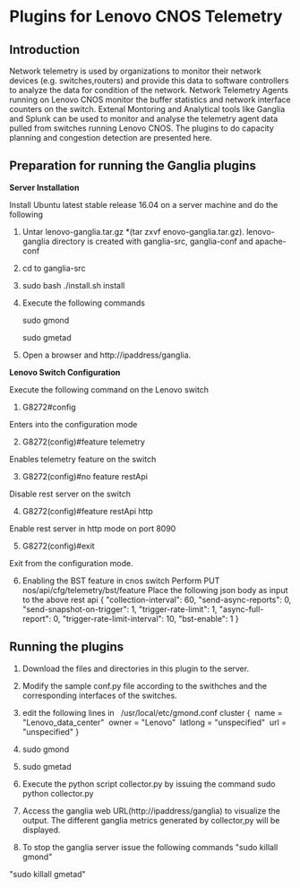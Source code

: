 Plugins for Lenovo CNOS Telemetry
===
Introduction
---
Network telemetry is used by organizations to monitor their network devices (e.g. switches,routers) and provide this data to software controllers to  analyze the data for condition of the network. Network Telemetry Agents running on Lenovo CNOS monitor the buffer statistics and network interface counters on the switch. Extenal Montoring and Analytical tools like Ganglia and Splunk can be used to monitor and analyse the telemetry agent data pulled from switches running Lenovo CNOS. The plugins to do capacity planning and congestion detection are presented here.

Preparation for running the Ganglia plugins
---
**Server Installation**

Install  Ubuntu latest stable release 16.04 on a server machine and do the following

1. Untar lenovo-ganglia.tar.gz *(tar zxvf enovo-ganglia.tar.gz).
 lenovo-ganglia directory is created with ganglia-src, ganglia-conf and apache-conf 
2. cd to ganglia-src
3. sudo bash ./install.sh install
4. Execute the following commands

   sudo gmond 
   
   sudo gmetad  
5. Open a browser and http://ipaddress/ganglia.

**Lenovo Switch Configuration**

Execute the following command on the Lenovo switch
1. G8272#config

Enters into the configuration mode

2. G8272(config)#feature telemetry

Enables telemetry feature on the switch

3. G8272(config)#no feature restApi

Disable rest server on the switch

4. G8272(config)#feature restApi http

Enable rest server in http mode on port 8090

5. G8272(config)#exit

Exit from the configuration mode.

6. Enabling the BST feature in cnos switch 
Perform PUT nos/api/cfg/telemetry/bst/feature
Place the following json body as input to the above rest api
{
 "collection-interval": 60, "send-async-reports": 0, "send-snapshot-on-trigger": 1, "trigger-rate-limit": 1, "async-full-report": 0, "trigger-rate-limit-interval": 10, "bst-enable": 1
 }
  

**Running the plugins**
---
1. Download the files and directories in this plugin to the server.
2. Modify the sample conf.py file  according to the swithches and the corresponding interfaces of the switches.

3. edit the following lines in   /usr/local/etc/gmond.conf
cluster {  name = "Lenovo_data_center"  owner = "Lenovo"  latlong = "unspecified"  url = "unspecified" }

4. sudo gmond

5. sudo gmetad

6. Execute the python script collector.py by issuing the command sudo python collector.py

7. Access the ganglia web URL(http://ipaddress/ganglia) to visualize the output. The different ganglia metrics generated by collector,py will be displayed.

8. To stop the ganglia server  issue the following commands
"sudo killall gmond"

"sudo killall gmetad"

